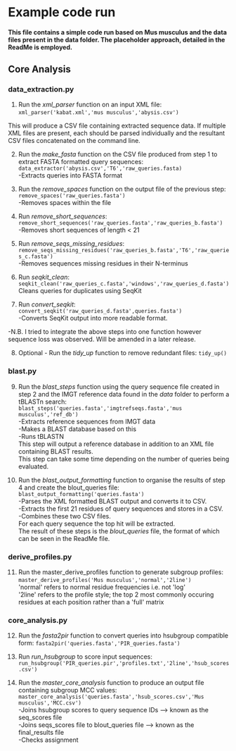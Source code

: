 # Example code run

#### This file contains a simple code run based on Mus musculus and the data files present in the data folder. The placeholder approach, detailed in the ReadMe is employed.

## Core Analysis

### data_extraction.py 
1) Run the *xml_parser* function on an input XML file: `xml_parser('kabat.xml','mus musculus','abysis.csv')` 

This will produce a CSV file containing extracted sequence data. 
If multiple XML files are present, each should be parsed individually and the resultant CSV files concatenated on the command line. 

2) Run the *make_fasta* function on the CSV file produced from step 1 to extract FASTA formatted query sequences: `data_extractor('abysis.csv','T6','raw_queries.fasta)`  
-Extracts queries into FASTA format    

3) Run the *remove_spaces* function on the output file of the previous step: `remove_spaces('raw_queries.fasta')`    
-Removes spaces within the file 

4) Run *remove_short_sequences*: `remove_short_sequences('raw_queries.fasta','raw_queries_b.fasta')`  
-Removes short sequences of length < 21  

5) Run *remove_seqs_missing_residues*: `remove_seqs_missing_residues('raw_queries_b.fasta','T6','raw_queries_c.fasta')`  
-Removes sequences missing residues in their N-terminus 

6) Run *seqkit_clean*: `seqkit_clean('raw_queries_c.fasta','windows','raw_queries_d.fasta')`  
Cleans queries for duplicates using SeqKit

7) Run *convert_seqkit*: `convert_seqkit('raw_queries_d.fasta',queries.fasta')`      
-Converts SeqKit output into more readable format.  

  
-N.B. I tried to integrate the above steps into one function however sequence loss was observed. Will be amended in a later release.
  
8) Optional - Run the *tidy_up* function to remove redundant files: `tidy_up()`  

### blast.py
9) Run the *blast_steps* function using the query sequence file created in step 2 and the IMGT reference data found in the *data* folder to perform a tBLASTn search: `blast_steps('queries.fasta','imgtrefseqs.fasta','mus musculus','ref_db')`  
-Extracts reference sequences from IMGT data  
-Makes a BLAST database based on this  
-Runs tBLASTN  
This step will output a reference database in addition to an XML file containing BLAST results.    
This step can take some time depending on the number of queries being evaluated.    

10) Run the *blast_output_formatting* function to organise the results of step 4 and create the blout_queries file: `blast_output_formatting('queries.fasta')`  
-Parses the XML formatted BLAST output and converts it to CSV.  
-Extracts the first 21 residues of query sequences and stores in a CSV.  
-Combines these two CSV files.  
For each query sequence the top hit will be extracted.  
The result of these steps is the *blout_queries* file, the format of which can be seen in the ReadMe file.   

### derive_profiles.py

11) Run the master_derive_profiles function to generate subgroup profiles: `master_derive_profiles('Mus musculus','normal','2line')`  
'normal' refers to normal residue frequencies i.e. not 'log'  
'2line' refers to the profile style; the top 2 most commonly occuring residues at each position rather than a 'full' matrix  

### core_analysis.py

12) Run the *fasta2pir* function to convert queries into hsubgroup compatible form: `fasta2pir('queries.fasta','PIR_queries.fasta')`  

13) Run *run_hsubgroup* to score input sequences: `run_hsubgroup('PIR_queries.pir','profiles.txt','2line','hsub_scores.csv')`    

14) Run the *master_core_analysis* function to produce an output file containing subgroup MCC values: `master_core_analysis('queries.fasta','hsub_scores.csv','Mus musculus','MCC.csv')`  
-Joins hsubgroup scores to query sequence IDs --> known as the seq_scores file  
-Joins seqs_scores file to blout_queries file  --> known as the final_results file  
-Checks assignment  
